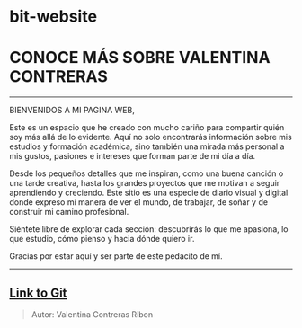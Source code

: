# bit-website
# CONOCE MÁS SOBRE VALENTINA CONTRERAS

---

BIENVENIDOS A MI PAGINA WEB,

Este es un espacio que he creado con mucho cariño para compartir quién soy más allá de lo evidente. Aquí no solo encontrarás información sobre mis estudios y formación académica, sino también una mirada más personal a mis gustos, pasiones e intereses que forman parte de mi día a día.

Desde los pequeños detalles que me inspiran, como una buena canción o una tarde creativa, hasta los grandes proyectos que me motivan a seguir aprendiendo y creciendo. Este sitio es una especie de diario visual y digital donde expreso mi manera de ver el mundo, de trabajar, de soñar y de construir mi camino profesional.

Siéntete libre de explorar cada sección: descubrirás lo que me apasiona, lo que estudio, cómo pienso y hacia dónde quiero ir. 


Gracias por estar aquí y ser parte de este pedacito de mí.

---
[Link to Git](https://github.com/ValenContreras13)
---

> Autor: Valentina Contreras Ribon